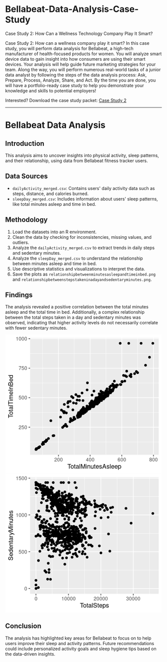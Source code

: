 # Bellabeat-Data-Analysis-Case-Study
Case Study 2: How Can a Wellness Technology Company Play It Smart?

Case Study 2: How can a wellness company play it smart?
In this case study, you will perform data analysis for Bellabeat, a high-tech manufacturer of health-focused products for women. You will analyze smart device data to gain insight into how consumers are using their smart devices. Your analysis will help guide future marketing strategies for your team. Along the way, you will perform numerous real-world tasks of a junior data analyst by following the steps of the data analysis process: Ask, Prepare, Process, Analyze, Share, and Act. By the time you are done, you will have a portfolio-ready case study to help you demonstrate your knowledge and skills to potential employers!

Interested? Download the case study packet: [Case Study 2](Case-Study-2.pdf)

---

# Bellabeat Data Analysis

## Introduction
This analysis aims to uncover insights into physical activity, sleep patterns, and their relationship, using data from Bellabeat fitness tracker users.

## Data Sources
- `dailyActivity_merged.csv`: Contains users' daily activity data such as steps, distance, and calories burned.
- `sleepDay_merged.csv`: Includes information about users' sleep patterns, like total minutes asleep and time in bed.

## Methodology
1. Load the datasets into an R environment.
2. Clean the data by checking for inconsistencies, missing values, and outliers.
3. Analyze the `dailyActivity_merged.csv` to extract trends in daily steps and sedentary minutes.
4. Analyze the `sleepDay_merged.csv` to understand the relationship between minutes asleep and time in bed.
5. Use descriptive statistics and visualizations to interpret the data.
6. Save the plots as `relationshipbetweenminutesasleepandtimeinbed.png` and `relationshipbetweenstepstakeninadayandsedentaryminutes.png`.

## Findings
The analysis revealed a positive correlation between the total minutes asleep and the total time in bed. Additionally, a complex relationship between the total steps taken in a day and sedentary minutes was observed, indicating that higher activity levels do not necessarily correlate with fewer sedentary minutes.

![Relationship Between Minutes Asleep and Time in Bed](relationshipbetweenminutesasleepandtimeinbed.png)
![Relationship Between Steps Taken in a Day and Sedentary Minutes](relationshipbetweenstepstakeninadayandsedentaryminutes.png)

## Conclusion
The analysis has highlighted key areas for Bellabeat to focus on to help users improve their sleep and activity patterns. Future recommendations could include personalized activity goals and sleep hygiene tips based on the data-driven insights.

